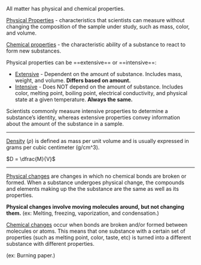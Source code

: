 All matter has physical and chemical properties.

<u>Physical Properties</u> - characteristics that scientists can measure without changing the composition of the sample under study, such as mass, color, and volume.

<u>Chemical properties</u> - the characteristic ability of a substance to react to form new substances.

Physical properties can be ==extensive== or ==intensive==:
- <u>Extensive</u> - Dependent on the amount of substance. Includes mass, weight, and volume. **Differs based on amount.**
- <u>Intensive</u> - Does NOT depend on the amount of substance. Includes color, melting point, boiling point, electrical conductivity, and physical state at a given temperature. **Always the same.**

Scientists commonly measure intensive properties to determine a substance’s identity, whereas extensive properties convey information about the amount of the substance in a sample.

---

<u>Density</u> ($\rho$) is defined as mass per unit volume and is usually expressed in grams per cubic centimeter (g/cm^3).

$D = \dfrac{M}{V}$

---

<u>Physical changes</u> are changes in which no chemical bonds are broken or formed. When a substance undergoes physical change, the compounds and elements making up the the substance are the same as well as its properties.

**Physical changes involve moving molecules around, but not changing them.** 
(ex: Melting, freezing, vaporization, and condensation.)

<u>Chemical changes</u> occur when bonds are broken and/or formed between molecules or atoms. This means that one substance with a certain set of properties (such as melting point, color, taste, etc) is turned into a different substance with different properties.

(ex: Burning paper.)


